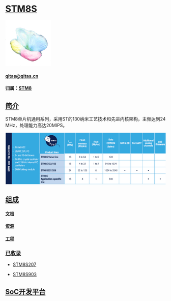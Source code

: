 ﻿# [STM8S](https://github.com/sochub/STM8S) 

[![sites](SoC/SoC.png)](http://www.qitas.cn) 

####  qitas@qitas.cn

#### 归属：[STM8](https://github.com/sochub/STM8) 

## [简介](https://github.com/sochub/STM8S/wiki)

STM8单片机通用系列，采用ST的130纳米工艺技术和先进内核架构，主频达到24 MHz，处理能力高达20MIPS。

[![sites](SoC/STM8S.png)](https://www.st.com/en/microcontrollers-microprocessors/stm8s-series.html) 

## [组成](https://github.com/sochub/STM8S)

#### [文档](docs/)

#### [资源](src/)

#### [工程](project/)

### [已收录](https://github.com/sochub/STM8S)

- [STM8S207](https://github.com/sochub/STM8S207) 

- [STM8S903](https://github.com/sochub/STM8S903) 

##  [SoC开发平台](http://www.qitas.cn)  

